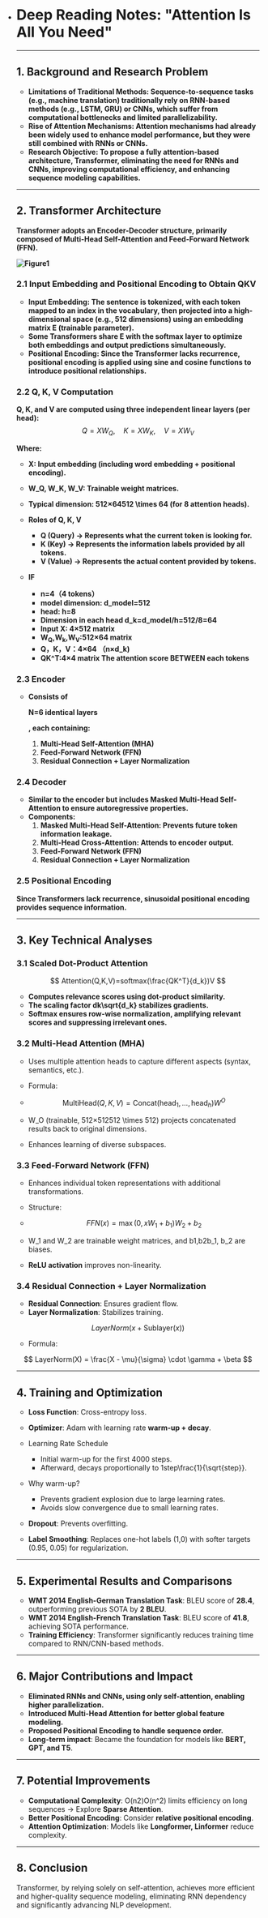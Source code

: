 - # **Deep Reading Notes: "Attention Is All You Need"**

  ------

  ## **1. Background and Research Problem**

  - **Limitations of Traditional Methods: Sequence-to-sequence tasks (e.g., machine translation) traditionally rely on RNN-based methods (e.g., LSTM, GRU) or CNNs, which suffer from computational bottlenecks and limited parallelizability.**
  - **Rise of Attention Mechanisms: Attention mechanisms had already been widely used to enhance model performance, but they were still combined with RNNs or CNNs.**
  - **Research Objective: To propose a fully attention-based architecture, Transformer, eliminating the need for RNNs and CNNs, improving computational efficiency, and enhancing sequence modeling capabilities.**

  ------

  ## **2. Transformer Architecture**

  **Transformer adopts an Encoder-Decoder structure, primarily composed of Multi-Head Self-Attention and Feed-Forward Network (FFN).**

  **![Figure1](file:///C:/%5CUsers%5C76922%5CDesktop%5Cphd%5Cpaper%5Ctransformer%5Cnotes%5Cpic%5CFigure1.png)**

  ### **2.1 Input Embedding and Positional Encoding to Obtain QKV**

  - **Input Embedding: The sentence is tokenized, with each token mapped to an index in the vocabulary, then projected into a high-dimensional space (e.g., 512 dimensions) using an embedding matrix E (trainable parameter).**
  - **Some Transformers share E with the softmax layer to optimize both embeddings and output predictions simultaneously.**
  - **Positional Encoding: Since the Transformer lacks recurrence, positional encoding is applied using sine and cosine functions to introduce positional relationships.**

  ### **2.2 Q, K, V Computation**

  **Q, K, and V are computed using three independent linear layers (per head):**
  $$
  Q = X W_Q, \quad K = X W_K, \quad V = X W_V
  $$
  

  **Where:**

  - **X: Input embedding (including word embedding + positional encoding).**

  - **W_Q, W_K, W_V: Trainable weight matrices.**

  - **Typical dimension: 512×64512 \times 64 (for 8 attention heads).**

  - **Roles of Q, K, V**

    

    - **Q (Query) → Represents what the current token is looking for.**
    - **K (Key) → Represents the information labels provided by all tokens.**
    - **V (Value) → Represents the actual content provided by tokens.**

  - **IF**

    -  **n=4（4  tokens）**
    - **model dimension: d_model=512**
    - **head: h=8**
    - **Dimension in each head d_k=d_model/h=512/8=64**
    - **Input X:  4×512 matrix**
    - **W<sub>Q</sub>,W<sub>k</sub>,W<sub>V</sub>:512×64 matrix**
    - **Q，K，V：4×64 （n×d_k)**
    - **QK^T:4×4 matrix The attention score BETWEEN each tokens**

  ### **2.3 Encoder**

  - **Consists of** 

    **N=6 identical layers**

    **, each containing:**

    1. **Multi-Head Self-Attention (MHA)**
    2. **Feed-Forward Network (FFN)**
    3. **Residual Connection + Layer Normalization**

  ### **2.4 Decoder**

  - **Similar to the encoder but includes Masked Multi-Head Self-Attention to ensure autoregressive properties.**
  - **Components:**
    1. **Masked Multi-Head Self-Attention: Prevents future token information leakage.**
    2. **Multi-Head Cross-Attention: Attends to encoder output.**
    3. **Feed-Forward Network (FFN)**
    4. **Residual Connection + Layer Normalization**

  ### **2.5 Positional Encoding**

  **Since Transformers lack recurrence, sinusoidal positional encoding provides sequence information.**

  ------

  ## **3. Key Technical Analyses**

  ### **3.1 Scaled Dot-Product Attention**

  
  $$
  Attention(Q,K,V)=softmax(\frac{QK^T}{d_k})V
  $$
  

  - **Computes relevance scores using dot-product similarity.**
  - **The scaling factor dk\sqrt{d_k} stabilizes gradients.**
  - **Softmax ensures row-wise normalization, amplifying relevant scores and suppressing irrelevant ones.**

  ### 3.2 Multi-Head Attention (MHA)

  - Uses multiple attention heads to capture different aspects (syntax, semantics, etc.).

  - Formula:

  - $$
    \text{MultiHead}(Q, K, V) = \text{Concat} (\text{head}_1, ..., \text{head}_h) W^O
    $$

  - W_O (trainable, 512×512512 \times 512) projects concatenated results back to original dimensions.
  - Enhances learning of diverse subspaces.

  ### 3.3 Feed-Forward Network (FFN)

  - Enhances individual token representations with additional transformations.

  - Structure:

  - $$
    FFN(x) = \max(0, xW_1 + b_1)W_2 + b_2
    $$

  - W_1 and W_2 are trainable weight matrices, and b1,b2b_1, b_2 are biases.
  - **ReLU activation** improves non-linearity.

  ### 3.4 Residual Connection + Layer Normalization

  - **Residual Connection**: Ensures gradient flow.
  - **Layer Normalization**: Stabilizes training.

  $$
  LayerNorm(x + \text{Sublayer}(x))
  $$

  

  - Formula:

  $$
  LayerNorm(X) = \frac{X - \mu}{\sigma} \cdot \gamma + \beta
  $$

  

  ------

  ## 4. Training and Optimization

  - **Loss Function**: Cross-entropy loss.

  - **Optimizer**: Adam with learning rate **warm-up + decay**.

  - Learning Rate Schedule

    

    - Initial warm-up for the first 4000 steps.
    - Afterward, decays proportionally to 1step\frac{1}{\sqrt{step}}.

  - Why warm-up?

    - Prevents gradient explosion due to large learning rates.
    - Avoids slow convergence due to small learning rates.

  - **Dropout**: Prevents overfitting.

  - **Label Smoothing**: Replaces one-hot labels (1,0) with softer targets (0.95, 0.05) for regularization.

  ------

  ## 5. Experimental Results and Comparisons

  - **WMT 2014 English-German Translation Task**: BLEU score of **28.4**, outperforming previous SOTA by **2 BLEU**.
  - **WMT 2014 English-French Translation Task**: BLEU score of **41.8**, achieving SOTA performance.
  - **Training Efficiency**: Transformer significantly reduces training time compared to RNN/CNN-based methods.

  ------

  ## 6. Major Contributions and Impact

  - **Eliminated RNNs and CNNs, using only self-attention, enabling higher parallelization.**
  - **Introduced Multi-Head Attention for better global feature modeling.**
  - **Proposed Positional Encoding to handle sequence order.**
  - **Long-term impact**: Became the foundation for models like **BERT, GPT, and T5**.

  ------

  ## 7. Potential Improvements

  - **Computational Complexity**: O(n2)O(n^2) limits efficiency on long sequences → Explore **Sparse Attention**.
  - **Better Positional Encoding**: Consider **relative positional encoding**.
  - **Attention Optimization**: Models like **Longformer, Linformer** reduce complexity.

  ------

  ## 8. Conclusion

  Transformer, by relying solely on self-attention, achieves more efficient and higher-quality sequence modeling, eliminating RNN dependency and significantly advancing NLP development.
